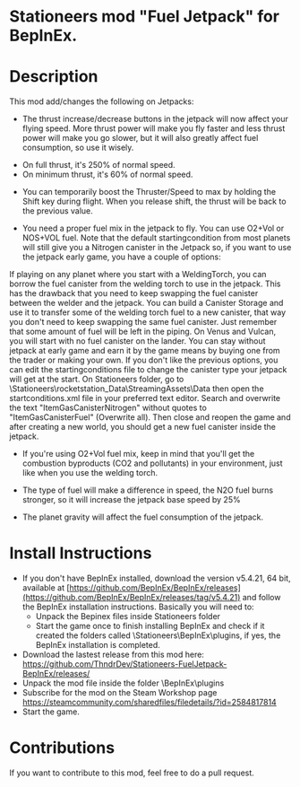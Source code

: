 # Stationeers mod "Fuel Jetpack" for BepInEx.

# Description

This mod add/changes the following on Jetpacks:

* The thrust increase/decrease buttons in the jetpack will now affect your flying speed. More thrust power will make you fly faster and less thrust power will make you go slower, but it will also greatly affect fuel consumption, so use it wisely.
- On full thrust, it's 250% of normal speed.
- On minimum thrust, it's 60% of normal speed.

* You can temporarily boost the Thruster/Speed to max by holding the Shift key during flight. When you release shift, the thrust will be back to the previous value.

* You need a proper fuel mix in the jetpack to fly. You can use O2+Vol or NOS+VOL fuel. Note that the default startingcondition from most planets will still give you a Nitrogen canister in the Jetpack so, if you want to use the jetpack early game, you have a couple of options:

If playing on any planet where you start with a WeldingTorch, you can borrow the fuel canister from the welding torch to use in the jetpack. This has the drawback that you need to keep swapping the fuel canister between the welder and the jetpack.
You can build a Canister Storage and use it to transfer some of the welding torch fuel to a new canister, that way you don't need to keep swapping the same fuel canister. Just remember that some amount of fuel will be left in the piping.
On Venus and Vulcan, you will start with no fuel canister on the lander. You can stay without jetpack at early game and earn it by the game means by buying one from the trader or making your own.
If you don't like the previous options, you can edit the startingconditions file to change the canister type your jetpack will get at the start. On Stationeers folder, go to \Stationeers\rocketstation_Data\StreamingAssets\Data then open the startconditions.xml file in your preferred text editor. Search and overwrite the text "ItemGasCanisterNitrogen" without quotes to "ItemGasCanisterFuel" (Overwrite all). Then close and reopen the game and after creating a new world, you should get a new fuel canister inside the jetpack.

* If you're using O2+Vol fuel mix, keep in mind that you'll get the combustion byproducts (CO2 and pollutants) in your environment, just like when you use the welding torch.

* The type of fuel will make a difference in speed, the N2O fuel burns stronger, so it will increase the jetpack base speed by 25%

* The planet gravity will affect the fuel consumption of the jetpack.


# Install Instructions

* If you don't have BepInEx installed, download the version v5.4.21, 64 bit, available at [https://github.com/BepInEx/BepInEx/releases](https://github.com/BepInEx/BepInEx/releases/tag/v5.4.21) and follow the BepInEx installation instructions. Basically you will need to:
     - Unpack the Bepinex files inside Stationeers folder
     - Start the game once to finish installing BepInEx and check if it created the folders called \Stationeers\BepInEx\plugins, if yes, the BepInEx installation is completed.
* Download the lastest release from this mod here: https://github.com/ThndrDev/Stationeers-FuelJetpack-BepInEx/releases/
* Unpack the mod file inside the folder \BepInEx\plugins
* Subscribe for the mod on the Steam Workshop page https://steamcommunity.com/sharedfiles/filedetails/?id=2584817814
* Start the game.

# Contributions

If you want to contribute to this mod, feel free to do a pull request.
